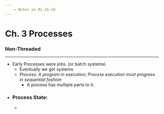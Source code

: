 ```yaml
---
    - Notes on 01-26-18
---
```


# Ch. 3 Processes
### Non-Threaded
___


* Early Processes were jobs. (or batch systems)
    * Eventually we got systems
    * _Process: A program in execution; Process execution must progress in sequential fashion_
        * A process has multiple parts to it.
* ### Process State:
    *